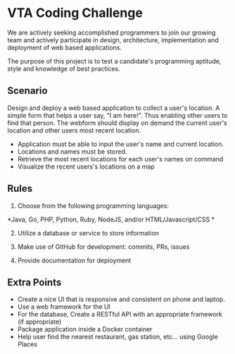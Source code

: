 # VTA Coding Challenge

We are actively seeking accomplished programmers to join our growing team and actively participate in design, architecture, implementation and deployment of web based applications.

The purpose of this project is to test a candidate's programming aptitude, style and knowledge of best practices.

## Scenario

Design and deploy a web based application to collect a user's location. A simple form that helps a user say, "I am here!".  Thus enabling other users to find that person. The webform should display on demand the current user's location and other users most recent location.

* Application must be able to input the user's name and current location.
* Locations and names must be stored.
* Retrieve the most recent locations for each user's names on command
* Visualize the recent users's locations on a map

## Rules

1. Choose from the following programming languages:

 *Java, Go, PHP, Python, Ruby, NodeJS, and/or HTML/Javascript/CSS *

2. Utilize a database or service to store information

3. Make use of GitHub for development: commits, PRs, issues

4. Provide documentation for deployment

## Extra Points

* Create a nice UI that is responsive and consistent on phone and laptop.
* Use a web framework for the UI
* For the database, Create a RESTful API with an appropriate framework (if appropriate) 
* Package application inside a Docker container
* Help user find the nearest restaurant, gas station, etc... using Google Places
